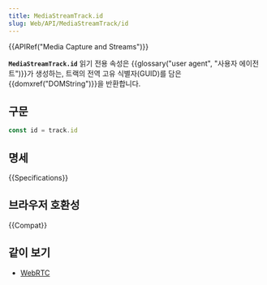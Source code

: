 ```yaml
---
title: MediaStreamTrack.id
slug: Web/API/MediaStreamTrack/id
---
```

{{APIRef("Media Capture and Streams")}}

**`MediaStreamTrack.id`** 읽기 전용 속성은 {{glossary("user agent", "사용자 에이전트")}}가 생성하는, 트랙의 전역 고유 식별자(GUID)를 담은 {{domxref("DOMString")}}을 반환합니다.

## 구문

```js
const id = track.id
```

## 명세

{{Specifications}}

## 브라우저 호환성

{{Compat}}

## 같이 보기

- [WebRTC](/ko/docs/Web/API/WebRTC_API)
